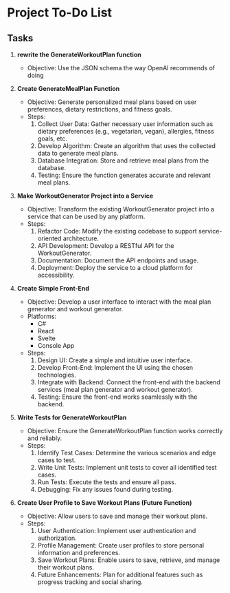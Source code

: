 ﻿# Project To-Do List

## Tasks
1. **rewrite the GenerateWorkoutPlan function**
    - Objective: Use the JSON schema the way OpenAI recommends of doing



1. **Create GenerateMealPlan Function**
    - Objective: Generate personalized meal plans based on user preferences, dietary restrictions, and fitness goals.
    - Steps:
        1. Collect User Data: Gather necessary user information such as dietary preferences (e.g., vegetarian, vegan), allergies, fitness goals, etc.
        2. Develop Algorithm: Create an algorithm that uses the collected data to generate meal plans.
        3. Database Integration: Store and retrieve meal plans from the database.
        4. Testing: Ensure the function generates accurate and relevant meal plans.

2. **Make WorkoutGenerator Project into a Service**
    - Objective: Transform the existing WorkoutGenerator project into a service that can be used by any platform.
    - Steps:
        1. Refactor Code: Modify the existing codebase to support service-oriented architecture.
        2. API Development: Develop a RESTful API for the WorkoutGenerator.
        3. Documentation: Document the API endpoints and usage.
        4. Deployment: Deploy the service to a cloud platform for accessibility.

3. **Create Simple Front-End**
    - Objective: Develop a user interface to interact with the meal plan generator and workout generator.
    - Platforms:
        - C#
        - React
        - Svelte
        - Console App
    - Steps:
        1. Design UI: Create a simple and intuitive user interface.
        2. Develop Front-End: Implement the UI using the chosen technologies.
        3. Integrate with Backend: Connect the front-end with the backend services (meal plan generator and workout generator).
        4. Testing: Ensure the front-end works seamlessly with the backend.

4. **Write Tests for GenerateWorkoutPlan**
    - Objective: Ensure the GenerateWorkoutPlan function works correctly and reliably.
    - Steps:
        1. Identify Test Cases: Determine the various scenarios and edge cases to test.
        2. Write Unit Tests: Implement unit tests to cover all identified test cases.
        3. Run Tests: Execute the tests and ensure all pass.
        4. Debugging: Fix any issues found during testing.

5. **Create User Profile to Save Workout Plans (Future Function)**
    - Objective: Allow users to save and manage their workout plans.
    - Steps:
        1. User Authentication: Implement user authentication and authorization.
        2. Profile Management: Create user profiles to store personal information and preferences.
        3. Save Workout Plans: Enable users to save, retrieve, and manage their workout plans.
        4. Future Enhancements: Plan for additional features such as progress tracking and social sharing.
